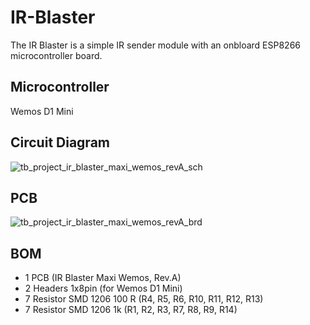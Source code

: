 # IR-Blaster

The IR Blaster is a simple IR sender module with an onbloard ESP8266 microcontroller board.

## Microcontroller
Wemos D1 Mini

## Circuit Diagram
![tb_project_ir_blaster_maxi_wemos_revA_sch](https://user-images.githubusercontent.com/913135/118676066-6428c580-b7fb-11eb-89bd-75605dbee1e8.jpg)

## PCB
![tb_project_ir_blaster_maxi_wemos_revA_brd](https://user-images.githubusercontent.com/913135/118676426-afdb6f00-b7fb-11eb-9202-50c6b955a3df.jpg)


## BOM
- 1 PCB (IR Blaster Maxi Wemos, Rev.A)
- 2 Headers 1x8pin (for Wemos D1 Mini)
- 7 Resistor SMD 1206 100 R (R4, R5, R6, R10, R11, R12, R13)
- 7 Resistor SMD 1206 1k (R1, R2, R3, R7, R8, R9, R14)

